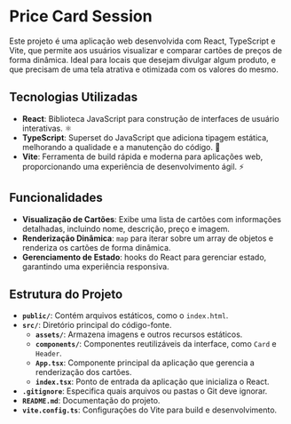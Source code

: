 # Price Card Session

Este projeto é uma aplicação web desenvolvida com React, TypeScript e Vite, que permite aos usuários visualizar e comparar cartões de preços de forma dinâmica. Ideal para locais que desejam divulgar algum produto, e que precisam de uma tela atrativa e otimizada com os valores do mesmo.

## Tecnologias Utilizadas

- **React**: Biblioteca JavaScript para construção de interfaces de usuário interativas. ⚛️
- **TypeScript**: Superset do JavaScript que adiciona tipagem estática, melhorando a qualidade e a manutenção do código. 📝
- **Vite**: Ferramenta de build rápida e moderna para aplicações web, proporcionando uma experiência de desenvolvimento ágil. ⚡

## Funcionalidades

- **Visualização de Cartões**: Exibe uma lista de cartões com informações detalhadas, incluindo nome, descrição, preço e imagem.
- **Renderização Dinâmica**: `map` para iterar sobre um array de objetos e renderiza os cartões de forma dinâmica.
- **Gerenciamento de Estado**: hooks do React para gerenciar estado, garantindo uma experiência responsiva.

## Estrutura do Projeto

- **`public/`**: Contém arquivos estáticos, como o `index.html`.
- **`src/`**: Diretório principal do código-fonte.
  - **`assets/`**: Armazena imagens e outros recursos estáticos.
  - **`components/`**: Componentes reutilizáveis da interface, como `Card` e `Header`.
  - **`App.tsx`**: Componente principal da aplicação que gerencia a renderização dos cartões.
  - **`index.tsx`**: Ponto de entrada da aplicação que inicializa o React.
- **`.gitignore`**: Especifica quais arquivos ou pastas o Git deve ignorar.
- **`README.md`**: Documentação do projeto.
- **`vite.config.ts`**: Configurações do Vite para build e desenvolvimento.
